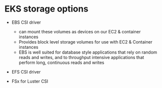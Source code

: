 # EKS storage options 
- EBS CSI driver
  - can mount these volumes as devices on our EC2 & container instances
  - Provides block level storage volumes for use with EC2 & Container instances 
  - EBS is well suited for database style applications that rely on random reads and writes, and to throughput intensive applications that perform long, continuous reads and writes

- EFS CSI driver 
- FSx for Luster CSI 


